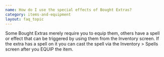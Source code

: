 ```yaml
---
name: How do I use the special effects of Bought Extras?
category: items-and-equipment
layout: faq_topic
---
```

Some Bought Extras merely require you to equip them, others have a spell or effect that can be triggered by using them from the Inventory screen. If the extra has a spell on it you can cast the spell via the Inventory > Spells screen after you EQUIP the item.